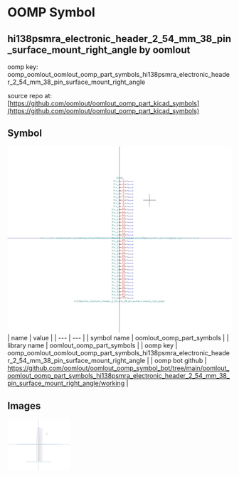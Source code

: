 # OOMP Symbol  
## hi138psmra_electronic_header_2_54_mm_38_pin_surface_mount_right_angle  by oomlout  
  
oomp key: oomp_oomlout_oomlout_oomp_part_symbols_hi138psmra_electronic_header_2_54_mm_38_pin_surface_mount_right_angle  
  
source repo at: [https://github.com/oomlout/oomlout_oomp_part_kicad_symbols](https://github.com/oomlout/oomlout_oomp_part_kicad_symbols)  
## Symbol  
  
[![working.png](working_600.png)](working.png)  
| name | value | 
| --- | --- | 
| symbol name | oomlout_oomp_part_symbols | 
| library name | oomlout_oomp_part_symbols | 
| oomp key | oomp_oomlout_oomlout_oomp_part_symbols_hi138psmra_electronic_header_2_54_mm_38_pin_surface_mount_right_angle | 
| oomp bot github | https://github.com/oomlout/oomlout_oomp_symbol_bot/tree/main/oomlout_oomlout_oomp_part_symbols_hi138psmra_electronic_header_2_54_mm_38_pin_surface_mount_right_angle/working | 
## Images  
  
[![working.png](working_140.png)](working.png)  
